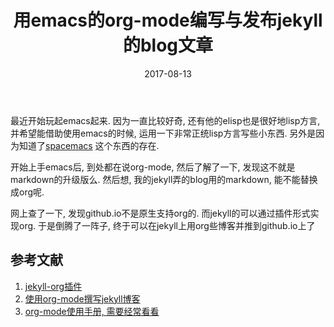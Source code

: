 ﻿---
layout: post
title: 用emacs的org-mode编写与发布jekyll的blog文章
date: 2017-08-13
description: 用emacs的org-mode编写与发布jekyll的blog文章
tags:
 - 杂项
excerpt_separator: <!--more-->
---

最近开始玩起emacs起来. 因为一直比较好奇, 还有他的elisp也是很好地lisp方言, 并希望能借助使用emacs的时候, 运用一下非常正统lisp方言写些小东西. 另外是因为知道了[spacemacs](https://github.com/syl20bnr/spacemacs) 这个东西的存在. 

开始上手emacs后, 到处都在说org-mode, 然后了解了一下, 发现这不就是markdown的升级版么. 然后想, 我的jekyll弄的blog用的markdown, 能不能替换成org呢. 

网上查了一下, 发现github.io不是原生支持org的. 而jekyll的可以通过插件形式实现org. 于是倒腾了一阵子, 终于可以在jekyll上用org些博客并推到github.io上了

## 参考文献

1) [jekyll-org插件](https://github.com/eggcaker/jekyll-org)
2) [使用org-mode撰写jekyll博客](https://jsuper.github.io/emacs/using-org-mode-to-write-jekyll-post.html)
3) [org-mode使用手册, 需要经常看看](https://github.com/marboo/orgmode-cn/blob/master/org.org)

 <!--more-->